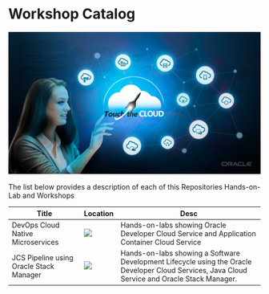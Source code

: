 # Workshop Catalog

![](./images/Touch-the-Cloud.jpg)

The list below provides a description of each of this Repositories Hands-on-Lab and Workshops

| Title | Location | Desc |
| ----- | -------- | ---- |
| DevOps Cloud Native Microservices | ![](./microservices/) | Hands-on-labs showing Oracle Developer Cloud Service and Application Container Cloud Service |
| JCS Pipeline using Oracle Stack Manager | ![](./jcs-devops/) | Hands-on-labs showing a Software Development Lifecycle using the Oracle Developer Cloud Services, Java Cloud Service and Oracle Stack Manager.|




